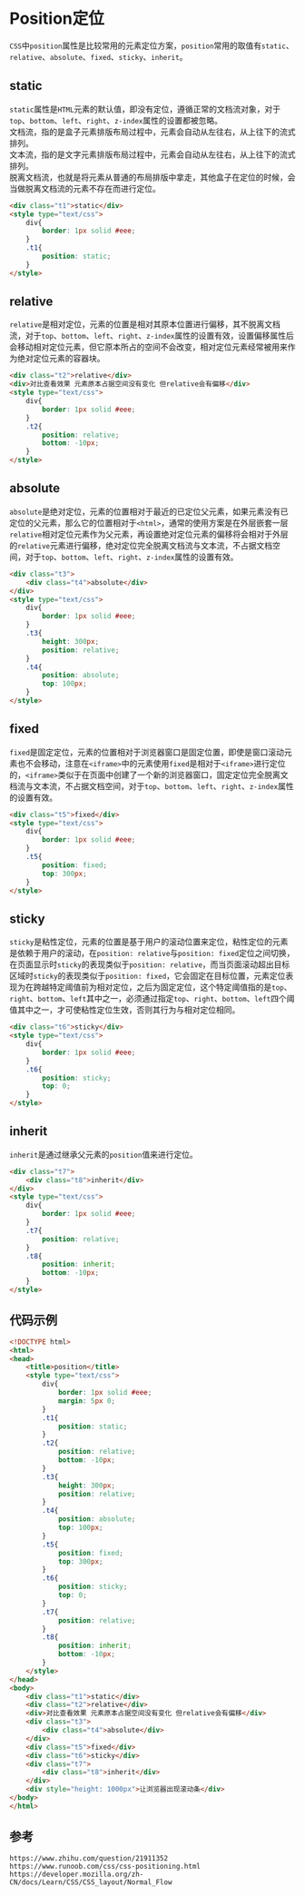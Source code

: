 # Position定位
`CSS`中`position`属性是比较常用的元素定位方案，`position`常用的取值有`static`、`relative`、`absolute`、`fixed`、`sticky`、`inherit`。

## static
`static`属性是`HTML`元素的默认值，即没有定位，遵循正常的文档流对象，对于`top`、`bottom`、`left`、`right`、`z-index`属性的设置都被忽略。  
文档流，指的是盒子元素排版布局过程中，元素会自动从左往右，从上往下的流式排列。   
文本流，指的是文字元素排版布局过程中，元素会自动从左往右，从上往下的流式排列。  
脱离文档流，也就是将元素从普通的布局排版中拿走，其他盒子在定位的时候，会当做脱离文档流的元素不存在而进行定位。

```html
<div class="t1">static</div>
<style type="text/css">
    div{
        border: 1px solid #eee;
    }
    .t1{
        position: static;
    }
</style>
```

## relative
`relative`是相对定位，元素的位置是相对其原本位置进行偏移，其不脱离文档流，对于`top`、`bottom`、`left`、`right`、`z-index`属性的设置有效，设置偏移属性后会移动相对定位元素，但它原本所占的空间不会改变，相对定位元素经常被用来作为绝对定位元素的容器块。
```html
<div class="t2">relative</div>
<div>对比查看效果 元素原本占据空间没有变化 但relative会有偏移</div>
<style type="text/css">
    div{
        border: 1px solid #eee;
    }
    .t2{
        position: relative;
        bottom: -10px;
    }
</style>
```


## absolute
`absolute`是绝对定位，元素的位置相对于最近的已定位父元素，如果元素没有已定位的父元素，那么它的位置相对于`<html>`，通常的使用方案是在外层嵌套一层`relative`相对定位元素作为父元素，再设置绝对定位元素的偏移将会相对于外层的`relative`元素进行偏移，绝对定位完全脱离文档流与文本流，不占据文档空间，对于`top`、`bottom`、`left`、`right`、`z-index`属性的设置有效。
```html
<div class="t3">
    <div class="t4">absolute</div>
</div>
<style type="text/css">
    div{
        border: 1px solid #eee;
    }
    .t3{
        height: 300px;
        position: relative;
    }
    .t4{
        position: absolute;
        top: 100px;
    }
</style>
```

## fixed
`fixed`是固定定位，元素的位置相对于浏览器窗口是固定位置，即使是窗口滚动元素也不会移动，注意在`<iframe>`中的元素使用`fixed`是相对于`<iframe>`进行定位的，`<iframe>`类似于在页面中创建了一个新的浏览器窗口，固定定位完全脱离文档流与文本流，不占据文档空间，对于`top`、`bottom`、`left`、`right`、`z-index`属性的设置有效。
```html
<div class="t5">fixed</div>
<style type="text/css">
    div{
        border: 1px solid #eee;
    }
    .t5{
        position: fixed;
        top: 300px;
    }
</style>
```

## sticky 
`sticky`是粘性定位，元素的位置是基于用户的滚动位置来定位，粘性定位的元素是依赖于用户的滚动，在`position: relative`与`position: fixed`定位之间切换，在页面显示时`sticky`的表现类似于`position: relative`，而当页面滚动超出目标区域时`sticky`的表现类似于`position: fixed`，它会固定在目标位置，元素定位表现为在跨越特定阈值前为相对定位，之后为固定定位，这个特定阈值指的是`top`、`right`、`bottom`、`left`其中之一，必须通过指定`top`、`right`、`bottom`、`left`四个阈值其中之一，才可使粘性定位生效，否则其行为与相对定位相同。
```html
<div class="t6">sticky</div>
<style type="text/css">
    div{
        border: 1px solid #eee;
    }
    .t6{
        position: sticky;
        top: 0;
    }
</style>
```

## inherit
`inherit`是通过继承父元素的`position`值来进行定位。
```html
<div class="t7">
    <div class="t8">inherit</div>
</div>
<style type="text/css">
    div{
        border: 1px solid #eee;
    }
    .t7{
        position: relative;
    }
    .t8{
        position: inherit;
        bottom: -10px;
    }
</style>
```

## 代码示例

```html
<!DOCTYPE html>
<html>
<head>
    <title>position</title>
    <style type="text/css">
        div{
            border: 1px solid #eee;
            margin: 5px 0;
        }
        .t1{
            position: static;
        }
        .t2{
            position: relative;
            bottom: -10px;
        }
        .t3{
            height: 300px;
            position: relative;
        }
        .t4{
            position: absolute;
            top: 100px;
        }
        .t5{
            position: fixed;
            top: 300px;
        }
        .t6{
            position: sticky;
            top: 0;
        }
        .t7{
            position: relative;
        }
        .t8{
            position: inherit;
            bottom: -10px;
        }
    </style>
</head>
<body>
    <div class="t1">static</div>
    <div class="t2">relative</div>
    <div>对比查看效果 元素原本占据空间没有变化 但relative会有偏移</div>
    <div class="t3">
        <div class="t4">absolute</div>
    </div>
    <div class="t5">fixed</div>
    <div class="t6">sticky</div>
    <div class="t7">
        <div class="t8">inherit</div>
    </div>
    <div style="height: 1000px">让浏览器出现滚动条</div>
</body>
</html>
```



## 参考

```
https://www.zhihu.com/question/21911352
https://www.runoob.com/css/css-positioning.html
https://developer.mozilla.org/zh-CN/docs/Learn/CSS/CSS_layout/Normal_Flow
```
